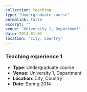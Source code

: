 ```yaml
---
collection: teaching
type: "Undergraduate course"
permalink: false
excerpt: ""
venue: "University 1, Department"
date: 2014-01-01
location: "City, Country"
---
```


### Teaching experience 1

* **Type**: Undergraduate course  
* **Venue**: University 1, Department  
* **Location**: City, Country  
* **Date**: Spring 2014
